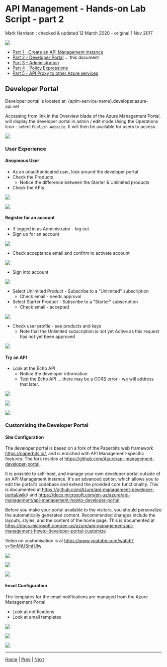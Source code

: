 # API Management - Hands-on Lab Script - part 2

Mark Harrison : checked & updated 12 March 2020 - original 1 Nov 2017

![](../Images/APIM.png)

- [Part 1 - Create an API Management instance](apimanagement-1.md)
- [Part 2 - Developer Portal](apimanagement-2.md) ... this document
- [Part 3 - Administration](apimanagement-3.md)
- [Part 4 - Policy Expressions](apimanagement-4.md)
- [Part 5 - API Proxy to other Azure services](apimanagement-5.md)

## Developer Portal

Developer portal is located at: {apim-service-name}.developer.azure-api.net

Accessing from link in the Overview blade of the Azure Management Portal, will display the developer portal in admin / edit mode
Using the Operations Icon - select `Publish Website`.  It will then be available for users to access.

![](../Images/APIMDeveloperPortal.png)

### User Experience

#### Anoymous User

- As an unauthenticated user, look around the developer portal
- Check the Products
  - Notice the difference between the Starter & Unlimited products
- Check the APIs

![](../Images/APIMDevPortalProducts.png)

![](../Images/APIMDevPortalAPIs.png)

#### Register for an account

- If logged in as Administrator - log out
- Sign up for an account

![](../Images/APIMDevSignup.png)

- Check acceptance email and confirm to activate account

![](../Images/APIMDevSignupEmail.png)

- Sign into account

![](../Images/APIMDevSignin.png)

- Select Unlimited Product - Subscribe to a "Unlimited" subscription
  - Check email - needs approval
- Select Starter Product - Subscribe to a "Starter" subscription
  - Check email - accepted

![](../Images/APIMDevSubscribe.png)

- Check user profile - see products and keys
  - Note that the Unlimited subscription is not yet Active as this request has not yet been approved

![](../Images/APIMDevSubscribe2.png)

#### Try an API

- Look at the Echo API
  - Notice the developer information
  - Test the Echo API ... there may be a CORS error - we will address that later.

![](../Images/APIMDevTryAPI.png)

![](../Images/APIMDevTryAPI2.png)

![](../Images/APIMDevTryAPI3.png)

### Customising the Developer Portal

#### Site Configuration

The developer portal is based on a fork of the Paperbits web framework <https://paperbits.io/>, and is enriched with API Management-specific features.  The fork resides at <https://github.com/Azure/api-management-developer-portal>.

It is possible to self-host, and manage your own developer portal outside of an API Management instance. It's an advanced option, which allows you to edit the portal's codebase and extend the provided core functionality. This is documented at <https://github.com/Azure/api-management-developer-portal/wiki>/ and <https://docs.microsoft.com/en-us/azure/api-management/api-management-howto-developer-portal>.

Before you make your portal available to the visitors, you should personalize the automatically generated content. Recommended changes include the layouts, styles, and the content of the home page. This is documented at <https://docs.microsoft.com/en-us/azure/api-management/api-management-howto-developer-portal-customize>

Video on customisation is at <https://www.youtube.com/watch?v=5mMtUSmfUlw>

![](../Images/APIMDevConfig.png)

![](../Images/APIDevConfig2.png)

![](../Images/APIMDevStyles.png)

#### Email Configuration

The templates for the email notifications are managed from the Azure Management Portal

- Look at notifications
- Look at email templates

![](../Images/APIMNotifications.png)

![](../Images/APIMNotificationTemplates.png)

![](../Images/APIMNotificationEdit.png)

---
[Home](apimanagement-0.md) | [Prev](apimanagement-1.md) | [Next](apimanagement-3.md)
